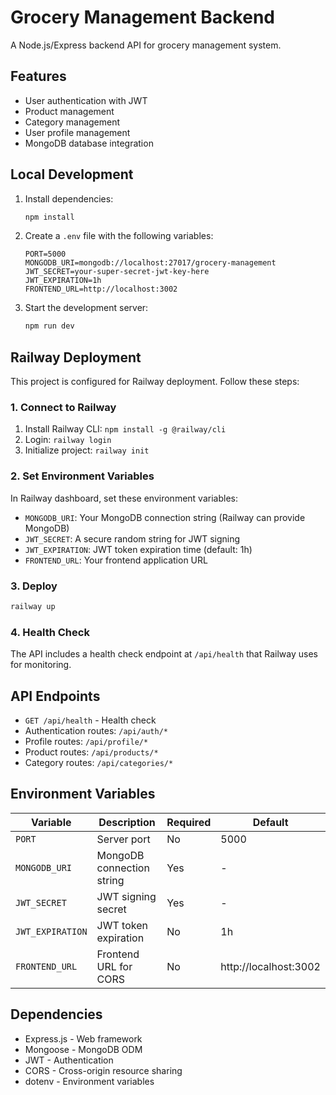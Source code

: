 # Grocery Management Backend

A Node.js/Express backend API for grocery management system.

## Features

- User authentication with JWT
- Product management
- Category management
- User profile management
- MongoDB database integration

## Local Development

1. Install dependencies:
   ```bash
   npm install
   ```

2. Create a `.env` file with the following variables:
   ```
   PORT=5000
   MONGODB_URI=mongodb://localhost:27017/grocery-management
   JWT_SECRET=your-super-secret-jwt-key-here
   JWT_EXPIRATION=1h
   FRONTEND_URL=http://localhost:3002
   ```

3. Start the development server:
   ```bash
   npm run dev
   ```

## Railway Deployment

This project is configured for Railway deployment. Follow these steps:

### 1. Connect to Railway

1. Install Railway CLI: `npm install -g @railway/cli`
2. Login: `railway login`
3. Initialize project: `railway init`

### 2. Set Environment Variables

In Railway dashboard, set these environment variables:

- `MONGODB_URI`: Your MongoDB connection string (Railway can provide MongoDB)
- `JWT_SECRET`: A secure random string for JWT signing
- `JWT_EXPIRATION`: JWT token expiration time (default: 1h)
- `FRONTEND_URL`: Your frontend application URL

### 3. Deploy

```bash
railway up
```

### 4. Health Check

The API includes a health check endpoint at `/api/health` that Railway uses for monitoring.

## API Endpoints

- `GET /api/health` - Health check
- Authentication routes: `/api/auth/*`
- Profile routes: `/api/profile/*`
- Product routes: `/api/products/*`
- Category routes: `/api/categories/*`

## Environment Variables

| Variable | Description | Required | Default |
|----------|-------------|----------|---------|
| `PORT` | Server port | No | 5000 |
| `MONGODB_URI` | MongoDB connection string | Yes | - |
| `JWT_SECRET` | JWT signing secret | Yes | - |
| `JWT_EXPIRATION` | JWT token expiration | No | 1h |
| `FRONTEND_URL` | Frontend URL for CORS | No | http://localhost:3002 |

## Dependencies

- Express.js - Web framework
- Mongoose - MongoDB ODM
- JWT - Authentication
- CORS - Cross-origin resource sharing
- dotenv - Environment variables 